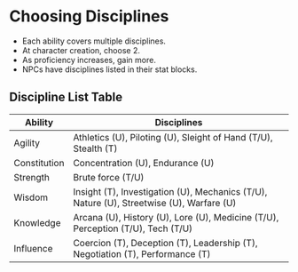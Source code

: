 # Choosing Disciplines

- Each ability covers multiple disciplines.
- At character creation, choose 2.
- As proficiency increases, gain more.
- NPCs have disciplines listed in their stat blocks.

## Discipline List Table

| Ability      | Disciplines                                                               |
|--------------|--------------------------------------------------------------------------|
| Agility      | Athletics (U), Piloting (U), Sleight of Hand (T/U), Stealth (T)          |
| Constitution | Concentration (U), Endurance (U)                                         |
| Strength     | Brute force (T/U)                                                        |
| Wisdom       | Insight (T), Investigation (U), Mechanics (T/U), Nature (U), Streetwise (U), Warfare (U) |
| Knowledge    | Arcana (U), History (U), Lore (U), Medicine (T/U), Perception (T/U), Tech (T/U) |
| Influence    | Coercion (T), Deception (T), Leadership (T), Negotiation (T), Performance (T) |


